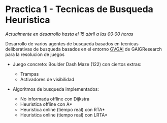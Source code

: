 # Practica 1 - Tecnicas de Busqueda Heuristica

*Actualmente en desarrollo hasta el 15 abril a las 00:00 horas*

Desarrollo de varios agentes de busqueda basados en tecnicas deliberativas de busqueda basados en el entorno [GVGAI](https://github.com/GAIGResearch/GVGAI) de GAIGResearch para la resolucion de juegos

- Juego concreto: Boulder Dash Maze (122) con ciertos extras:
  - Trampas
  - Activadores de visibilidad

- Algoritmos de busqueda implementados:
  - No informada offline con Dijkstra
  - Heuristica offline con A*
  - Heuristica online (tiempo real) con RTA*
  - Heuristica online (tiempo real) con LRTA*